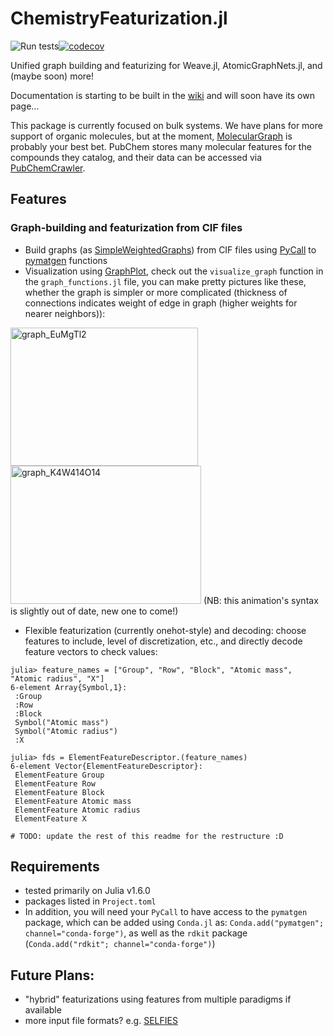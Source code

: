 # ChemistryFeaturization.jl
![Run tests](https://github.com/aced-differentiate/ChemistryFeaturization.jl/workflows/Run%20tests/badge.svg)[![codecov](https://codecov.io/gh/aced-differentiate/ChemistryFeaturization.jl/branch/master/graph/badge.svg)](https://codecov.io/gh/aced-differentiate/ChemistryFeaturization.jl)

Unified graph building and featurizing for Weave.jl, AtomicGraphNets.jl, and (maybe soon) more!

Documentation is starting to be built in the [wiki](https://github.com/aced-differentiate/ChemistryFeaturization.jl/wiki) and will soon have its own page...

This package is currently focused on bulk systems. We have plans for more support of organic molecules, but at the moment, [MolecularGraph](https://github.com/mojaie/MolecularGraph.jl) is probably your best bet.
PubChem stores many molecular features for the compounds they catalog, and their data can be accessed via [PubChemCrawler](https://github.com/JuliaHealth/PubChemCrawler.jl).

## Features

### Graph-building and featurization from CIF files
* Build graphs (as [SimpleWeightedGraphs](https://github.com/JuliaGraphs/SimpleWeightedGraphs.jl)) from CIF files using [PyCall](https://github.com/JuliaPy/PyCall.jl) to [pymatgen](https://pymatgen.org) functions
* Visualization using [GraphPlot](https://github.com/JuliaGraphs/GraphPlot.jl), check out the `visualize_graph` function in the `graph_functions.jl` file, you can make pretty pictures like these, whether the graph is simpler or more complicated (thickness of connections indicates weight of edge in graph (higher weights for nearer neighbors)):

<img src="img/graph_EuMgTl2.png" alt="graph_EuMgTl2" width="300" height="221"><img src="img/graph_K4W4O14.png" alt="graph_K4W414O14" width="305" height="221">
(NB: this animation's syntax is slightly out of date, new one to come!)

* Flexible featurization (currently onehot-style) and decoding: choose features to include, level of discretization, etc., and directly decode feature vectors to check values:
```
julia> feature_names = ["Group", "Row", "Block", "Atomic mass", "Atomic radius", "X"]
6-element Array{Symbol,1}:
 :Group
 :Row
 :Block
 Symbol("Atomic mass")
 Symbol("Atomic radius")
 :X

julia> fds = ElementFeatureDescriptor.(feature_names)
6-element Vector{ElementFeatureDescriptor}:
 ElementFeature Group
 ElementFeature Row
 ElementFeature Block
 ElementFeature Atomic mass
 ElementFeature Atomic radius
 ElementFeature X

# TODO: update the rest of this readme for the restructure :D
```


## Requirements
* tested primarily on Julia v1.6.0
* packages listed in `Project.toml`
* In addition, you will need your `PyCall` to have access to the `pymatgen` package, which can be added using `Conda.jl` as: `Conda.add("pymatgen"; channel="conda-forge")`, as well as the `rdkit` package (`Conda.add("rdkit"; channel="conda-forge")`)

## Future Plans:
* "hybrid" featurizations using features from multiple paradigms if available
* more input file formats? e.g. [SELFIES](https://github.com/aspuru-guzik-group/selfies)
